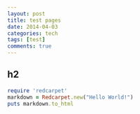 ```yaml
---
layout: post
title: test pages
date: 2014-04-03
categories: tech
tags: [test]
comments: true
---
```


## h2

```ruby
require 'redcarpet'
markdown = Redcarpet.new("Hello World!")
puts markdown.to_html
```
